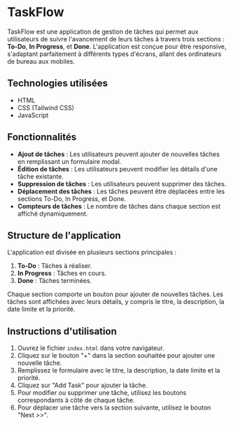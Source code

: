 # TaskFlow

TaskFlow est une application de gestion de tâches qui permet aux utilisateurs de suivre l'avancement de leurs tâches à travers trois sections : **To-Do**, **In Progress**, et **Done**. L'application est conçue pour être responsive, s'adaptant parfaitement à différents types d'écrans, allant des ordinateurs de bureau aux mobiles.


## Technologies utilisées

- HTML
- CSS (Tailwind CSS)
- JavaScript

## Fonctionnalités

- **Ajout de tâches** : Les utilisateurs peuvent ajouter de nouvelles tâches en remplissant un formulaire modal.
- **Édition de tâches** : Les utilisateurs peuvent modifier les détails d'une tâche existante.
- **Suppression de tâches** : Les utilisateurs peuvent supprimer des tâches.
- **Déplacement des tâches** : Les tâches peuvent être déplacées entre les sections To-Do, In Progress, et Done.
- **Compteurs de tâches** : Le nombre de tâches dans chaque section est affiché dynamiquement.

## Structure de l'application

L'application est divisée en plusieurs sections principales :

1. **To-Do** : Tâches à réaliser.
2. **In Progress** : Tâches en cours.
3. **Done** : Tâches terminées.

Chaque section comporte un bouton pour ajouter de nouvelles tâches. Les tâches sont affichées avec leurs détails, y compris le titre, la description, la date limite et la priorité.

## Instructions d'utilisation

1. Ouvrez le fichier `index.html` dans votre navigateur.
2. Cliquez sur le bouton "+" dans la section souhaitée pour ajouter une nouvelle tâche.
3. Remplissez le formulaire avec le titre, la description, la date limite et la priorité.
4. Cliquez sur "Add Task" pour ajouter la tâche.
5. Pour modifier ou supprimer une tâche, utilisez les boutons correspondants à côté de chaque tâche.
6. Pour déplacer une tâche vers la section suivante, utilisez le bouton "Next >>".


